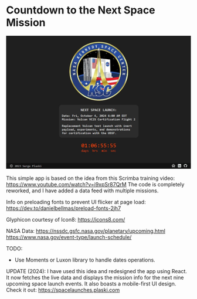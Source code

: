 # Countdown to the Next Space Mission

![Page screenshot](img/screenshot_v2.jpg)


This simple app is based on the idea from this Scrimba training video: 
https://www.youtube.com/watch?v=i9xpSr87QrM
The code is completely reworked, and I have added a data feed with multiple missions.

Info on preloading fonts to prevent UI flicker at page load: https://dev.to/danielbellmas/preload-fonts-2jh7

Glyphicon courtesy of Icon8: https://icons8.com/

NASA Data: 
https://nssdc.gsfc.nasa.gov/planetary/upcoming.html
https://www.nasa.gov/event-type/launch-schedule/

TODO:
- Use Moments or Luxon library to handle dates operations.

UPDATE (2024):
I have used this idea and redesigned the app using React. It now fetches the live data 
and displays the mission info for the next nine upcoming space launch events. 
It also boasts a mobile-first UI design.
Check it out: https://spacelaunches.plaski.com